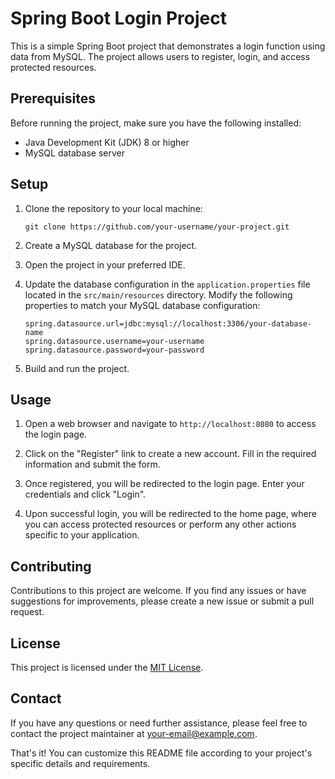 # Spring Boot Login Project

This is a simple Spring Boot project that demonstrates a login function using data from MySQL. The project allows users to register, login, and access protected resources.

## Prerequisites

Before running the project, make sure you have the following installed:

- Java Development Kit (JDK) 8 or higher
- MySQL database server

## Setup

1. Clone the repository to your local machine:

   ```shell
   git clone https://github.com/your-username/your-project.git
   ```

2. Create a MySQL database for the project.

3. Open the project in your preferred IDE.

4. Update the database configuration in the `application.properties` file located in the `src/main/resources` directory. Modify the following properties to match your MySQL database configuration:

   ```properties
   spring.datasource.url=jdbc:mysql://localhost:3306/your-database-name
   spring.datasource.username=your-username
   spring.datasource.password=your-password
   ```

5. Build and run the project.

## Usage

1. Open a web browser and navigate to `http://localhost:8080` to access the login page.

2. Click on the "Register" link to create a new account. Fill in the required information and submit the form.

3. Once registered, you will be redirected to the login page. Enter your credentials and click "Login".

4. Upon successful login, you will be redirected to the home page, where you can access protected resources or perform any other actions specific to your application.

## Contributing

Contributions to this project are welcome. If you find any issues or have suggestions for improvements, please create a new issue or submit a pull request.

## License

This project is licensed under the [MIT License](LICENSE).

## Contact

If you have any questions or need further assistance, please feel free to contact the project maintainer at [your-email@example.com](mailto:your-email@example.com).

That's it! You can customize this README file according to your project's specific details and requirements.
